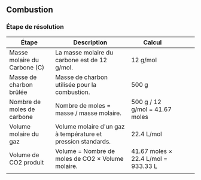 ## Combustion
### Étape de résolution 

| Étape                        | Description                                                  | Calcul                              |     |     |     |
| ---------------------------- | ------------------------------------------------------------ | ----------------------------------- | --- | --- | --- |
| Masse molaire du Carbone (C) | La masse molaire du carbone est de 12 g/mol.                 | 12 g/mol                            |     |     |     |
| Masse de charbon brûlée      | Masse de charbon utilisée pour la combustion.                | 500 g                               |     |     |     |
| Nombre de moles de carbone   | Nombre de moles = masse / masse molaire.                     | 500 g / 12 g/mol = 41.67 moles      |     |     |     |
| Volume molaire du gaz        | Volume molaire d'un gaz à température et pression standards. | 22.4 L/mol                          |     |     |     |
| Volume de CO2 produit        | Volume = Nombre de moles de CO2 × Volume molaire.            | 41.67 moles × 22.4 L/mol = 933.33 L |     |     |     |
|                              |                                                              |                                     |     |     |     |                             |                                                              |                                     |     |     |     |